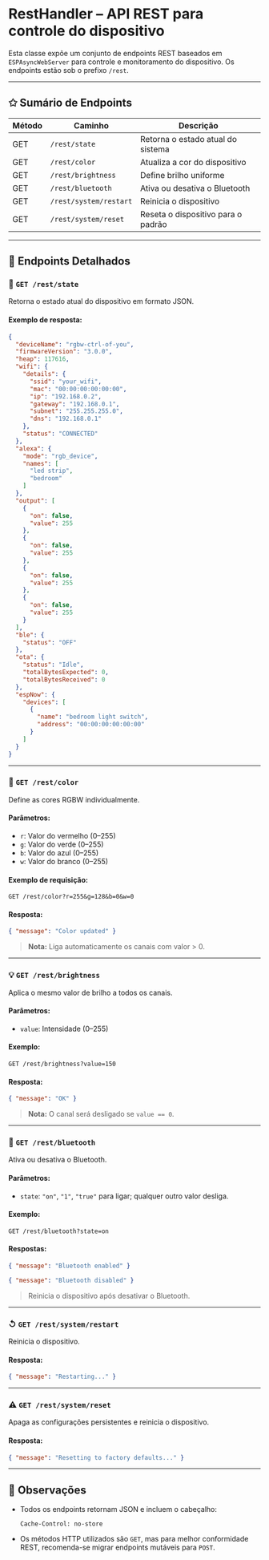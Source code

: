 # RestHandler – API REST para controle do dispositivo

Esta classe expõe um conjunto de endpoints REST baseados em `ESPAsyncWebServer` para controle e monitoramento do dispositivo. Os endpoints estão sob o prefixo `/rest`.

---

## ✩ Sumário de Endpoints

| Método | Caminho                | Descrição                          |
| ------ | ---------------------- | ---------------------------------- |
| GET    | `/rest/state`          | Retorna o estado atual do sistema  |
| GET    | `/rest/color`          | Atualiza a cor do dispositivo      |
| GET    | `/rest/brightness`     | Define brilho uniforme             |
| GET    | `/rest/bluetooth`      | Ativa ou desativa o Bluetooth      |
| GET    | `/rest/system/restart` | Reinicia o dispositivo             |
| GET    | `/rest/system/reset`   | Reseta o dispositivo para o padrão |

---

## 📘 Endpoints Detalhados

### 🔹 `GET /rest/state`

Retorna o estado atual do dispositivo em formato JSON.

#### Exemplo de resposta:

```json
{
  "deviceName": "rgbw-ctrl-of-you",
  "firmwareVersion": "3.0.0",
  "heap": 117616,
  "wifi": {
    "details": {
      "ssid": "your_wifi",
      "mac": "00:00:00:00:00:00",
      "ip": "192.168.0.2",
      "gateway": "192.168.0.1",
      "subnet": "255.255.255.0",
      "dns": "192.168.0.1"
    },
    "status": "CONNECTED"
  },
  "alexa": {
    "mode": "rgb_device",
    "names": [
      "led strip",
      "bedroom"
    ]
  },
  "output": [
    {
      "on": false,
      "value": 255
    },
    {
      "on": false,
      "value": 255
    },
    {
      "on": false,
      "value": 255
    },
    {
      "on": false,
      "value": 255
    }
  ],
  "ble": {
    "status": "OFF"
  },
  "ota": {
    "status": "Idle",
    "totalBytesExpected": 0,
    "totalBytesReceived": 0
  },
  "espNow": {
    "devices": [
      {
        "name": "bedroom light switch",
        "address": "00:00:00:00:00:00"
      }
    ]
  }
}
``` 

---

### 🎨 `GET /rest/color`

Define as cores RGBW individualmente.

#### Parâmetros:

* `r`: Valor do vermelho (0–255)
* `g`: Valor do verde (0–255)
* `b`: Valor do azul (0–255)
* `w`: Valor do branco (0–255)

#### Exemplo de requisição:

```
GET /rest/color?r=255&g=128&b=0&w=0
```

#### Resposta:

```json
{ "message": "Color updated" }
```

> **Nota:** Liga automaticamente os canais com valor > 0.

---

### 💡 `GET /rest/brightness`

Aplica o mesmo valor de brilho a todos os canais.

#### Parâmetros:

* `value`: Intensidade (0–255)

#### Exemplo:

```
GET /rest/brightness?value=150
```

#### Resposta:

```json
{ "message": "OK" }
```

> **Nota:** O canal será desligado se `value == 0`.

---

### 📶 `GET /rest/bluetooth`

Ativa ou desativa o Bluetooth.

#### Parâmetros:

* `state`: `"on"`, `"1"`, `"true"` para ligar; qualquer outro valor desliga.

#### Exemplo:

```
GET /rest/bluetooth?state=on
```

#### Respostas:

```json
{ "message": "Bluetooth enabled" }
```

```json
{ "message": "Bluetooth disabled" }
```

> Reinicia o dispositivo após desativar o Bluetooth.

---

### ↺ `GET /rest/system/restart`

Reinicia o dispositivo.

#### Resposta:

```json
{ "message": "Restarting..." }
```

---

### ⚠️ `GET /rest/system/reset`

Apaga as configurações persistentes e reinicia o dispositivo.

#### Resposta:

```json
{ "message": "Resetting to factory defaults..." }
```

---

## 📌 Observações

* Todos os endpoints retornam JSON e incluem o cabeçalho:

  ```
  Cache-Control: no-store
  ```

* Os métodos HTTP utilizados são `GET`, mas para melhor conformidade REST, recomenda-se migrar endpoints mutáveis para `POST`.

